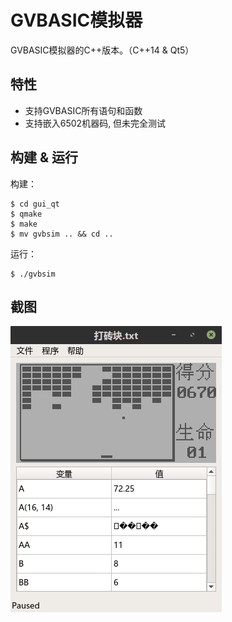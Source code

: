 # GVBASIC模拟器
GVBASIC模拟器的C++版本。（C++14 & Qt5）

## 特性
- 支持GVBASIC所有语句和函数
- 支持嵌入6502机器码, 但未完全测试

## 构建 & 运行

构建：  

```
$ cd gui_qt
$ qmake
$ make
$ mv gvbsim .. && cd ..
```

运行：  
```
$ ./gvbsim
```

## 截图
![](screenshot_01.png)